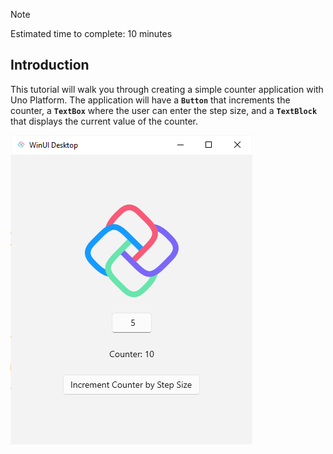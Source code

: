 > [!NOTE] 
> Estimated time to complete: 10 minutes

## Introduction

This tutorial will walk you through creating a simple counter application with Uno Platform. The application will have a **`Button`** that increments the counter, a **`TextBox`** where the user can enter the step size, and a **`TextBlock`** that displays the current value of the counter.

![Counter App](Assets/counter-app.png) 

